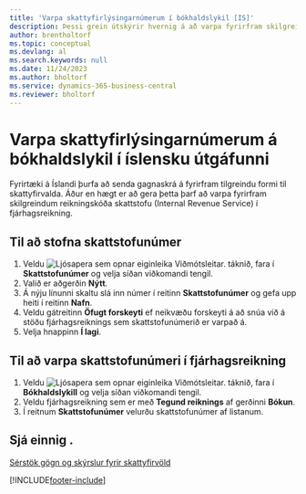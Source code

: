 ```yaml
---
title: 'Varpa skattyfirlýsingarnúmerum í bókhaldslykil [IS]'
description: Þessi grein útskýrir hvernig á að varpa fyrirfram skilgreindum reikningskótum innanhússtekjuþjónustu (skattyfirvaldandi) í fjárhagsreikninga.
author: brentholtorf
ms.topic: conceptual
ms.devlang: al
ms.search.keywords: null
ms.date: 11/24/2023
ms.author: bholtorf
ms.service: dynamics-365-business-central
ms.reviewer: bholtorf
---
```

# <a name="map-irs-numbers-to-chart-of-accounts-in-the-icelandic-version"></a>Varpa skattyfirlýsingarnúmerum á bókhaldslykil í íslensku útgáfunni
Fyrirtæki á Íslandi þurfa að senda gagnaskrá á fyrirfram tilgreindu formi til skattyfirvalda. Áður en hægt er að gera þetta þarf að varpa fyrirfram skilgreindum reikningskóða skattstofu (Internal Revenue Service) í fjárhagsreikning.  

## <a name="to-create-an-internal-revenue-service-number"></a>Til að stofna skattstofunúmer

1.  Veldu ![Ljósapera sem opnar eiginleika Viðmótsleitar.](../../media/ui-search/search_small.png "Segðu mér hvað þú vilt gera") táknið, fara í **Skattstofunúmer** og velja síðan viðkomandi tengil.  
2.  Valið er aðgerðin **Nýtt**.  
3.  Á nýju línunni skaltu slá inn númer í reitinn **Skattstofunúmer** og gefa upp heiti í reitinn **Nafn**.  
4.  Veldu gátreitinn **Öfugt forskeyti** ef neikvæðu forskeyti á að snúa við á stöðu fjárhagsreiknings sem skattstofunúmerið er varpað á.  
5.  Velja hnappinn **Í lagi**.  

## <a name="to-map-an-irs-number-to-a-general-ledger-account"></a>Til að varpa skattstofunúmeri í fjárhagsreikning

1.  Veldu ![Ljósapera sem opnar eiginleika Viðmótsleitar.](../../media/ui-search/search_small.png "Segðu mér hvað þú vilt gera") táknið, fara í **Bókhaldslykill** og velja síðan viðkomandi tengil.  
2.  Veldu fjárhagsreikning sem er með **Tegund reiknings** af gerðinni **Bókun**.  
3.  Í reitnum **Skattstofunúmer** velurðu skattstofunúmer af listanum.  

## <a name="see-also"></a>Sjá einnig .
 [Sérstök gögn og skýrslur fyrir skattyfirvöld](special-data-output-and-reports-for-the-tax-authority.md) 


[!INCLUDE[footer-include](../../includes/footer-banner.md)]
